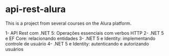 # api-rest-alura
This is a project from several courses on the Alura platform.

1- API Rest com .NET 5: Operações essenciais com verbos HTTP
2- .NET 5 e EF Core: relacionando entidades
3- .NET 5 e Identity: implementando controle de usuário
4- .NET 5 e Identity: autenticando e autorizando usuários
